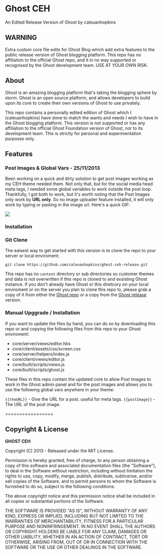 Ghost CEH 
=================
An Edited Release Version of Ghost by caleuanhopkins

## WARNING

Extra custom core file edits for Ghost Blog which add extra features to the public release version of Ghost blogging platform. This repo has no affiliation to the official Ghost repo, and it in no way supported or recognised by the Ghost development team. USE AT YOUR OWN RISK.

## About

Ghost is an amazing blogging platform that's taking the blogging sphere by storm. Ghost is an open source platform, and allows developers to build upon its core to create their own versions of Ghost to use privately.

This repo contains a personally edited edition of Ghost which I (caleuanhopkins) have done to match the wants and needs I wish to have in the Ghost blogging platform. This version is not supported or has any affiliation to the official Ghost Foundation version of Ghost, nor to its development team. This is strictly for personal and experimentation purposes only.

## Features

### Post Images & Global Vars - 25/11/2013

Been working on a quick and dirty solution to get post images working as my CEH theme needed them. Not only that, but for the social media head meta tags, I needed some global variables to work outside the post loop. Thankfully, I got both to work, but it's worth noting that the Post Images only work by **URL only**. So no image uploader feature installed, it will only work by typing or pasting in the image url. Here's a quick GIF:

![](http://i.imgur.com/B2MUFzp.gif?1)

### Installation

### Git Clone

The eaisest way to get started with this version is to clone the repo to your server or local enviroment:

    git clone https://github.com/caleuanhopkins/ghost-ceh-release.git
    
This repo has no `content` directory or sub directories so customer themes and data is not overwritten if this repo is cloned to and exsisting Ghost instance. If you don't already have Ghost or this diretcory on your local enviroment or on the server you plan to clone this repo to, please grab a copy of it from either the [Ghost repo](https://github.com/TryGhost/Ghost) or a copy from the [Ghost release](https://ghost.org/download/) version.

### Manual Upggrade / Installation

If you want to update the files by hand, you can do so by downloading this repo or and copying the following files from this repo to your Ghost enviroment:

* core/server/views/editor.hbs
* core/client/assets/css/screen.css
* core/server/helpers/index.js
* core/client/views/editor.js
* core/built/scripts/views.js
* core/built/scripts/ghost.js

These files in this repo contain the updated core to allow Post Images to work in the Ghost admin panel and for the post images and allows you to use the following global vars anywhere in your theme:

`{{theURL}}` - Give the URL for a post. useful for meta tags.
`{{postImage}}` - The URL of the post image.

=================

## Copyright & License

**GHOST CEH**

Copyright (C) 2013 - Released under the MIT License.

Permission is hereby granted, free of charge, to any person obtaining a copy of this software and associated documentation files (the "Software"), to deal in the Software without restriction, including without limitation the rights to use, copy, modify, merge, publish, distribute, sublicense, and/or sell copies of the Software, and to permit persons to whom the Software is furnished to do so, subject to the following conditions:

The above copyright notice and this permission notice shall be included in all copies or substantial portions of the Software.

THE SOFTWARE IS PROVIDED "AS IS", WITHOUT WARRANTY OF ANY KIND, EXPRESS OR IMPLIED, INCLUDING BUT NOT LIMITED TO THE WARRANTIES OF MERCHANTABILITY, FITNESS FOR A PARTICULAR PURPOSE AND NONINFRINGEMENT. IN NO EVENT SHALL THE AUTHORS OR COPYRIGHT HOLDERS BE LIABLE FOR ANY CLAIM, DAMAGES OR OTHER LIABILITY, WHETHER IN AN ACTION OF CONTRACT, TORT OR OTHERWISE, ARISING FROM, OUT OF OR IN CONNECTION WITH THE SOFTWARE OR THE USE OR OTHER DEALINGS IN THE SOFTWARE.
